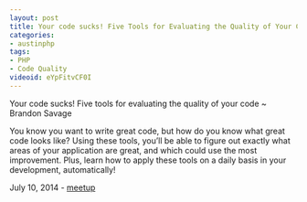 ```yaml
---
layout: post
title: Your code sucks! Five Tools for Evaluating the Quality of Your Code ~ Brandon Savage
categories:
- austinphp
tags:
- PHP
- Code Quality
videoid: eYpFitvCF0I
---
```

Your code sucks! Five tools for evaluating the quality of your code ~ Brandon Savage

You know you want to write great code, but how do you know what great code looks like? Using these tools, you’ll be able to figure out exactly what areas of your application are great, and which could use the most improvement. Plus, learn how to apply these tools on a daily basis in your development, automatically!

July 10, 2014 - <a href="http://www.meetup.com/austinphp/events/133817762/">meetup</a>